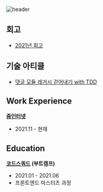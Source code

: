 ![header](https://capsule-render.vercel.app/api?type=cylinder&color=auto&width=75&height=50&section=header&text=😮Yo!%20Nice%20to%20see%20you!&fontSize=20&animation=twinkling)

## 회고
- [2021년 회고](https://somedaycode.tistory.com/1)


## 기술 아티클
- [댓글 모듈 레거시 걷어내기 with TDD](https://zuminternet.github.io/zum-comment-component/)


## Work Experience
**[줌인터넷](https://zuminternet.com/)**
- 2021.11 - 현재



## Education
**[코드스쿼드](https://codesquad.kr/) (부트캠프)**
- 2021.01 - 2021.06
- 프론트엔드 마스터즈 과정
